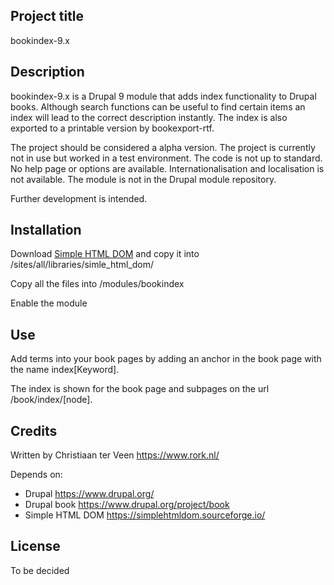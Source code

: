 ## Project title

bookindex-9.x

## Description

bookindex-9.x is a Drupal 9 module that adds index functionality to Drupal books. Although search functions can be useful to find certain items an index will lead to the correct description instantly. The index is also exported to a printable version by bookexport-rtf.

The project should be considered a alpha version. The project is currently not in use but worked in a test environment. The code is not up to standard. No help page or options are available. Internationalisation and localisation is not available. The module is not in the Drupal module repository.

Further development is intended.

## Installation

Download [Simple HTML DOM](https://simplehtmldom.sourceforge.io/) and copy it into /sites/all/libraries/simle_html_dom/

Copy all the files into /modules/bookindex

Enable the module

## Use

Add terms into your book pages by adding an anchor in the book page with the name index\[Keyword].

The index is shown for the book page and subpages on the url /book/index/\[node].

## Credits

Written by Christiaan ter Veen <https://www.rork.nl/>

Depends on:

- Drupal <https://www.drupal.org/>
- Drupal book <https://www.drupal.org/project/book>
- Simple HTML DOM <https://simplehtmldom.sourceforge.io/>

## License

To be decided
